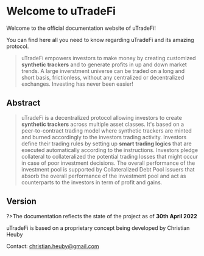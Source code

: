 # Welcome to uTradeFi

Welcome to the official documentation website of uTradeFi!

You can find here all you need to know regarding uTradeFi and its amazing protocol.

>uTradeFi empowers investors to make money by creating customized **synthetic trackers** and to generate profits in up and down market trends. A large inverstment universe can be traded on a long and short basis, frictionless, without any centralized or decentralized exchanges.
Investing has never been easier!

## Abstract

>uTradeFi is a decentralized protocol allowing investors to create **synthetic trackers** across multiple asset classes. It's based on a peer-to-contract trading model where synthetic trackers are minted and burned accordingly to the investors trading activity. Investors define their trading rules by setting up **smart trading logics** that are executed automatically according to the instructions. Investors pledge collateral to collateralized the potential trading losses that might occur in case of poor investment decisions. The overall performance of the investment pool is supported by Collateralized Debt Pool issuers that absorb the overall performance of the investment pool and act as counterparts to the investors in term of profit and gains.

## Version

?>The documentation reflects the state of the project as of **30th April 2022**

uTradeFi is based on a proprietary concept being developed by Christian Heuby

Contact: christian.heuby@gmail.com
